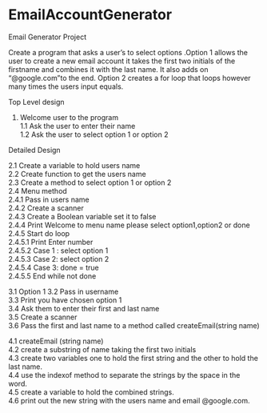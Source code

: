 # EmailAccountGenerator

Email Generator Project

Create a program that asks a user’s to select options .Option 1 allows the user to create a new email account it takes the first two initials of the firstname and combines it with the last name. It also adds on “@google.com”to the end. Option 2 creates a for loop that loops however many times the users input equals.

Top Level design

1.	Welcome user to the program <br />
1.1	Ask the user to enter their name <br />
1.2	Ask the user to select option 1 or option 2 <br />

Detailed Design 

2.1	Create a variable to hold users name <br />
2.2	Create function  to get the users name <br />
2.3	Create a method to select option 1 or option 2 <br />
2.4	Menu method <br />
2.4.1	Pass in users name <br />
2.4.2	Create a scanner <br />
2.4.3	Create a Boolean variable set it to false <br />
2.4.4	Print Welcome to menu name please select option1,option2 or done <br />
2.4.5	Start do loop <br />
2.4.5.1	Print Enter number <br />
2.4.5.2	Case 1 : select option 1 <br />
2.4.5.3	Case 2: select option 2<br />
2.4.5.4	Case 3: done = true <br />
2.4.5.5	End while not done<br />

3.1	Option 1 
3.2	Pass in username <br />
3.3	Print you have chosen option 1 <br />
3.4	Ask them to enter their first and last name <br />
3.5	Create a scanner <br />
3.6	Pass the first and last name to a method called createEmail(string name)<br />

4.1 createEmail (string name)<br />
4.2 create a substring of name taking the first two initials <br />
4.3 create two variables one to hold the first string and the other to hold the last name.<br />
4.4 use the indexof method to separate the strings by the space in the word.<br />
4.5 create a variable to hold the combined strings. <br />
4.6 print out the new string with the users name and email @google.com.<br />
